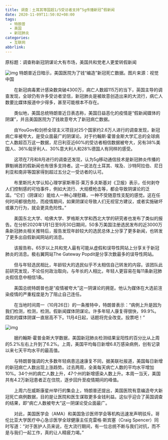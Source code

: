 ```yaml
---
title: 调查：土耳其等国超1/5受访者支持“5g传播新冠”假新闻
date: 2020-11-09T11:50:02+08:00
tags:
  - 特朗普
  - 美国
  - 新冠肺炎
categories:
  - 互联网
abbrlink:
---
```


原标题：调查称新冠阴谋论大有市场，美国共和党老人更爱转假新闻

![img](https://cdn.jsdelivr.net/gh/yakeing/Documentation@main/Hexo/images/d3f7-kcaeqzx5194239.jpg)
特朗普近日暗示，美国医院为了钱“编造”新冠死亡数据。图片来源：视觉中国

　　在新冠病毒累计感染数突破4300万，病亡人数超115万的当下，英国主导的调查发现，全球仍有许多受访者坚信，新冠肺炎是被故意创造出来的大流行，病亡人数要比媒体报道中少得多，甚至可能根本不存在。

　　类似地，美国总统特朗普近日表态称，美国日益恶化的疫情是“假新闻媒体的阴谋”，并且美国医院为了钱故意夸大了新冠病亡数据。

　　由YouGov和剑桥全球主义项目对25个国家约2.6万人进行的调查发现，新冠病亡率被夸大，是受众面最广的阴谋论。对于约翰斯·霍普金斯大学汇总的全球病亡人数超百万这一数据，尼日利亚近60%的受访者相信数据被夸大，另有38%美国人、36%匈牙利人、30%意大利人和28%德国人有同样的感受。

　　这项在7月和8月进行的调查还发现，认为5g移动通信技术是新冠肺炎传播的罪魁祸首的假新闻也有很多支持者。这一说法在土耳其、埃及、沙特阿拉伯、尼日利亚和南非等国家得到超过五分之一受访者的认可。

　　布里斯托大学认知心理学家斯蒂芬·莱万多夫斯基对《卫报》表示，任何剥夺人们控制感的可怕事件，例如大流行、大规模枪击等，都会导致阴谋论的泛滥。“它们（阴谋论）能给人一种心理慰藉，一种不受随意性支配的感觉。这在任何时间都很危险，而疫情期间，如果阴谋论导致人们无视官方建议，或者实施破坏或暴力行为，就会更具危险性。”

　　美国东北大学、哈佛大学、罗格斯大学和西北大学的研究者也发布了类似的报告。在分析2020年1月1日至9月30日期间，50多万美国注册选民发布的近3000万条新冠肺炎相关推特后，报告发现年龄较大的选民总体上分享了更多新闻，也转发了更多出自假新闻网站的消息。

　　该报告称，65岁以上共和党人最有可能从虚假和误导性网站上分享关于新冠肺炎的消息。极右翼网站The Gateway Popdit是分享次数最多的误导性网站。

　　但与年轻选民相比，年龄较大的选民似乎不太相信自己转发的内容。该团队此前研究发现，不论任何政治取向，与年长的人相比，年轻人更容易在每11条新冠肺炎假信息中相信1条。

　　美国总统特朗普也是“疫情被夸大”这一阴谋论的拥趸。他认为媒体在大选前渲染疫情的严重程度是为了阻止自己连任。

　　在当地时间周一（10月26日）的一条推特中，特朗普表示：“病例上升是因为我们检测，检测，检测。假新闻媒体阴谋论。许多年轻人康复得很快，99.9%。腐败的媒体阴谋一直居高不下。11月4日起，话题将完全改变。投票吧！”

![img](https://cdn.jsdelivr.net/gh/yakeing/Documentation@main/Hexo/images/23f2-kcaeqzx5194238.jpg)

　　据约翰斯·霍普金斯大学数据，美国新冠肺炎检测结果呈阳性的百分比从上周的5.2%左右上升到了6.2%。上周，美国平均每日新增6.8万感染病例，创有记录以来七天平均水平的最高值。

　　与特朗普强调的大多数年轻病患迅速康复不同，据美联社报道，美国每日新增的新冠病亡人数出现上涨趋势。过去两周，全美每天病亡人数的平均水平增加10%。34个州的病亡人数上升，47个州的新增感染人数上升。本周一当天，美国共有4.2万新冠患者正在住院，逐步回升至疫情期间的峰值。

　　上周六在威斯康星州举行的集会上，特朗普还提出，美国医院有意编造夸大新冠死亡病例数据，目的是让医院和医生谋取更多金钱利益。这似乎迎合了英国调查的结果，即“病亡人数被夸大”这一阴谋论受众面最广。

　　对此，美国医学会（AMA）和美国急诊医师学会等机构迅速发声明驳斥。哥伦比亚大学医疗中心急诊医学全球健康主任克雷格·斯宾塞（Craig Spencer）同时写道：“对于医护人员来说，在大流行期间，有一位总统不断与我们对抗，而不是与我们一起工作，真的让人精疲力竭。”